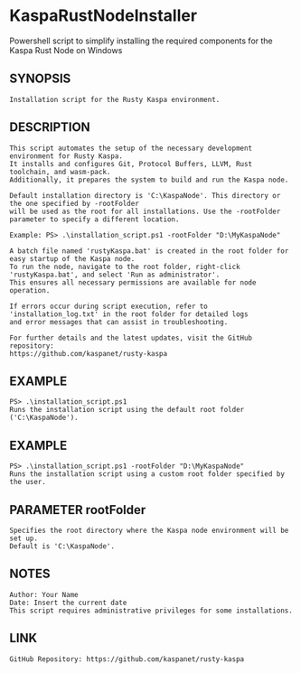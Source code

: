 # KaspaRustNodeInstaller
Powershell script to simplify installing the required components for the Kaspa Rust Node on Windows
## SYNOPSIS
    Installation script for the Rusty Kaspa environment.

## DESCRIPTION
    This script automates the setup of the necessary development environment for Rusty Kaspa.
    It installs and configures Git, Protocol Buffers, LLVM, Rust toolchain, and wasm-pack.
    Additionally, it prepares the system to build and run the Kaspa node.

    Default installation directory is 'C:\KaspaNode'. This directory or the one specified by -rootFolder
    will be used as the root for all installations. Use the -rootFolder parameter to specify a different location.
    
    Example: PS> .\installation_script.ps1 -rootFolder "D:\MyKaspaNode"

    A batch file named 'rustyKaspa.bat' is created in the root folder for easy startup of the Kaspa node.
    To run the node, navigate to the root folder, right-click 'rustyKaspa.bat', and select 'Run as administrator'.
    This ensures all necessary permissions are available for node operation.

    If errors occur during script execution, refer to 'installation_log.txt' in the root folder for detailed logs
    and error messages that can assist in troubleshooting.

    For further details and the latest updates, visit the GitHub repository:
    https://github.com/kaspanet/rusty-kaspa

## EXAMPLE
    PS> .\installation_script.ps1
    Runs the installation script using the default root folder ('C:\KaspaNode').

## EXAMPLE
    PS> .\installation_script.ps1 -rootFolder "D:\MyKaspaNode"
    Runs the installation script using a custom root folder specified by the user.

## PARAMETER rootFolder
    Specifies the root directory where the Kaspa node environment will be set up.
    Default is 'C:\KaspaNode'.

## NOTES
    Author: Your Name
    Date: Insert the current date
    This script requires administrative privileges for some installations.

## LINK
    GitHub Repository: https://github.com/kaspanet/rusty-kaspa
 
